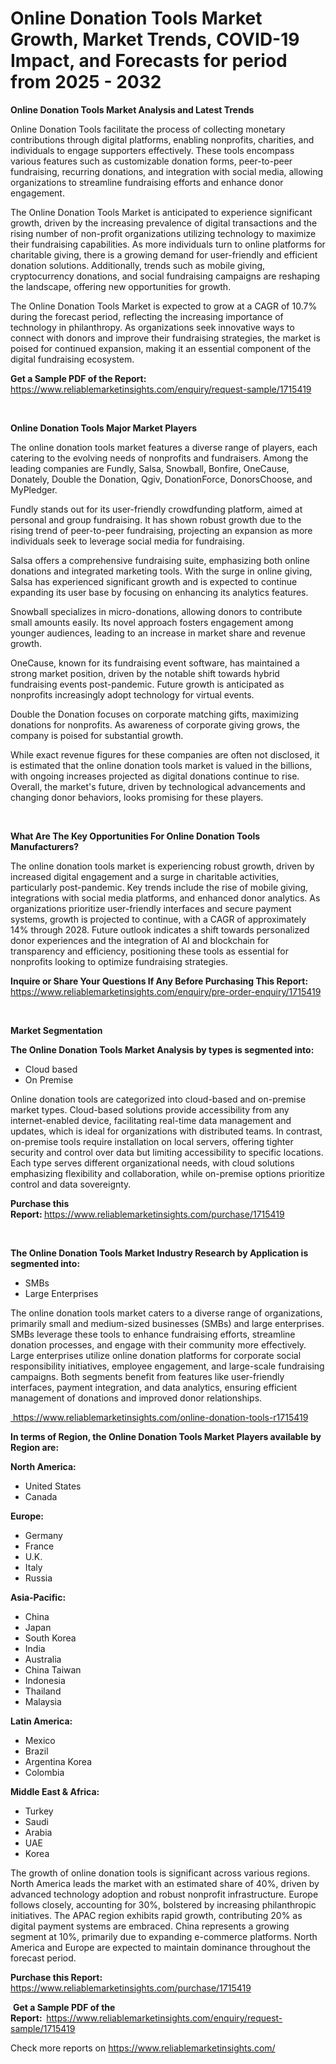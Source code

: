<p><h1>Online Donation Tools Market Growth, Market Trends, COVID-19 Impact, and Forecasts for period from 2025 - 2032</h1></p><p><strong>Online Donation Tools Market Analysis and Latest Trends</strong></p>
<p><p>Online Donation Tools facilitate the process of collecting monetary contributions through digital platforms, enabling nonprofits, charities, and individuals to engage supporters effectively. These tools encompass various features such as customizable donation forms, peer-to-peer fundraising, recurring donations, and integration with social media, allowing organizations to streamline fundraising efforts and enhance donor engagement.</p><p>The Online Donation Tools Market is anticipated to experience significant growth, driven by the increasing prevalence of digital transactions and the rising number of non-profit organizations utilizing technology to maximize their fundraising capabilities. As more individuals turn to online platforms for charitable giving, there is a growing demand for user-friendly and efficient donation solutions. Additionally, trends such as mobile giving, cryptocurrency donations, and social fundraising campaigns are reshaping the landscape, offering new opportunities for growth. </p><p>The Online Donation Tools Market is expected to grow at a CAGR of 10.7% during the forecast period, reflecting the increasing importance of technology in philanthropy. As organizations seek innovative ways to connect with donors and improve their fundraising strategies, the market is poised for continued expansion, making it an essential component of the digital fundraising ecosystem.</p></p>
<p><strong>Get a Sample PDF of the Report:&nbsp;</strong> <a href="https://www.reliablemarketinsights.com/enquiry/request-sample/1715419?utm_campaign=2639&utm_medium=2&utm_source=Github&utm_content=ia&utm_term=10032025&utm_id=online-donation-tools">https://www.reliablemarketinsights.com/enquiry/request-sample/1715419</a></p>
<p>&nbsp;</p>
<p><strong>Online Donation Tools Major Market Players</strong></p>
<p><p>The online donation tools market features a diverse range of players, each catering to the evolving needs of nonprofits and fundraisers. Among the leading companies are Fundly, Salsa, Snowball, Bonfire, OneCause, Donately, Double the Donation, Qgiv, DonationForce, DonorsChoose, and MyPledger. </p><p>Fundly stands out for its user-friendly crowdfunding platform, aimed at personal and group fundraising. It has shown robust growth due to the rising trend of peer-to-peer fundraising, projecting an expansion as more individuals seek to leverage social media for fundraising.</p><p>Salsa offers a comprehensive fundraising suite, emphasizing both online donations and integrated marketing tools. With the surge in online giving, Salsa has experienced significant growth and is expected to continue expanding its user base by focusing on enhancing its analytics features.</p><p>Snowball specializes in micro-donations, allowing donors to contribute small amounts easily. Its novel approach fosters engagement among younger audiences, leading to an increase in market share and revenue growth.</p><p>OneCause, known for its fundraising event software, has maintained a strong market position, driven by the notable shift towards hybrid fundraising events post-pandemic. Future growth is anticipated as nonprofits increasingly adopt technology for virtual events.</p><p>Double the Donation focuses on corporate matching gifts, maximizing donations for nonprofits. As awareness of corporate giving grows, the company is poised for substantial growth.</p><p>While exact revenue figures for these companies are often not disclosed, it is estimated that the online donation tools market is valued in the billions, with ongoing increases projected as digital donations continue to rise. Overall, the market's future, driven by technological advancements and changing donor behaviors, looks promising for these players.</p></p>
<p>&nbsp;</p>
<p><strong>What Are The Key Opportunities For Online Donation Tools Manufacturers?</strong></p>
<p><p>The online donation tools market is experiencing robust growth, driven by increased digital engagement and a surge in charitable activities, particularly post-pandemic. Key trends include the rise of mobile giving, integrations with social media platforms, and enhanced donor analytics. As organizations prioritize user-friendly interfaces and secure payment systems, growth is projected to continue, with a CAGR of approximately 14% through 2028. Future outlook indicates a shift towards personalized donor experiences and the integration of AI and blockchain for transparency and efficiency, positioning these tools as essential for nonprofits looking to optimize fundraising strategies.</p></p>
<p><strong>Inquire or Share Your Questions If Any Before Purchasing This Report:</strong> <a href="https://www.reliablemarketinsights.com/enquiry/pre-order-enquiry/1715419?utm_campaign=2639&utm_medium=2&utm_source=Github&utm_content=ia&utm_term=10032025&utm_id=online-donation-tools">https://www.reliablemarketinsights.com/enquiry/pre-order-enquiry/1715419</a></p>
<p>&nbsp;</p>
<p><strong>Market Segmentation</strong></p>
<p><strong>The Online Donation Tools Market Analysis by types is segmented into:</strong></p>
<p><ul><li>Cloud based</li><li>On Premise</li></ul></p>
<p><p>Online donation tools are categorized into cloud-based and on-premise market types. Cloud-based solutions provide accessibility from any internet-enabled device, facilitating real-time data management and updates, which is ideal for organizations with distributed teams. In contrast, on-premise tools require installation on local servers, offering tighter security and control over data but limiting accessibility to specific locations. Each type serves different organizational needs, with cloud solutions emphasizing flexibility and collaboration, while on-premise options prioritize control and data sovereignty.</p></p>
<p><strong>Purchase this Report:&nbsp;</strong><a href="https://www.reliablemarketinsights.com/purchase/1715419?utm_campaign=2639&utm_medium=2&utm_source=Github&utm_content=ia&utm_term=10032025&utm_id=online-donation-tools">https://www.reliablemarketinsights.com/purchase/1715419</a></p>
<p>&nbsp;</p>
<p><strong>The Online Donation Tools Market Industry Research by Application is segmented into:</strong></p>
<p><ul><li>SMBs</li><li>Large Enterprises</li></ul></p>
<p><p>The online donation tools market caters to a diverse range of organizations, primarily small and medium-sized businesses (SMBs) and large enterprises. SMBs leverage these tools to enhance fundraising efforts, streamline donation processes, and engage with their community more effectively. Large enterprises utilize online donation platforms for corporate social responsibility initiatives, employee engagement, and large-scale fundraising campaigns. Both segments benefit from features like user-friendly interfaces, payment integration, and data analytics, ensuring efficient management of donations and improved donor relationships.</p></p>
<p><a href="https://www.reliablemarketinsights.com/online-donation-tools-r1715419?utm_campaign=2639&utm_medium=2&utm_source=Github&utm_content=ia&utm_term=10032025&utm_id=online-donation-tools">&nbsp;https://www.reliablemarketinsights.com/online-donation-tools-r1715419</a></p>
<p><strong>In terms of Region, the Online Donation Tools Market Players available by Region are:</strong></p>
<p>
    <p> <strong> North America: </strong>
        <ul>
            <li>United States</li>
            <li>Canada</li>
        </ul>
        </p> 
    <p> <strong> Europe: </strong>
        <ul>
            <li>Germany</li>
            <li>France</li>
            <li>U.K.</li>
            <li>Italy</li>
            <li>Russia</li>
        </ul>
        </p> 
    <p> <strong> Asia-Pacific: </strong>
        <ul>
            <li>China</li>
            <li>Japan</li>
            <li>South Korea</li>
            <li>India</li>
            <li>Australia</li>
            <li>China Taiwan</li>
            <li>Indonesia</li>
            <li>Thailand</li>
            <li>Malaysia</li>
        </ul>
        </p> 
    <p> <strong> Latin America: </strong>
        <ul>
            <li>Mexico</li>
            <li>Brazil</li>
            <li>Argentina Korea</li>
            <li>Colombia</li>
        </ul>
        </p> 
    <p> <strong> Middle East & Africa: </strong>
        <ul>
            <li>Turkey</li>
            <li>Saudi</li>
            <li>Arabia</li>
            <li>UAE</li>
            <li>Korea</li>
        </ul>
    </p>
    </p>
<p><p>The growth of online donation tools is significant across various regions. North America leads the market with an estimated share of 40%, driven by advanced technology adoption and robust nonprofit infrastructure. Europe follows closely, accounting for 30%, bolstered by increasing philanthropic initiatives. The APAC region exhibits rapid growth, contributing 20% as digital payment systems are embraced. China represents a growing segment at 10%, primarily due to expanding e-commerce platforms. North America and Europe are expected to maintain dominance throughout the forecast period.</p></p>
<p><strong>Purchase this Report: </strong><a href="https://www.reliablemarketinsights.com/purchase/1715419?utm_campaign=2639&utm_medium=2&utm_source=Github&utm_content=ia&utm_term=10032025&utm_id=online-donation-tools">https://www.reliablemarketinsights.com/purchase/1715419</a></p>
<p>&nbsp;<strong>Get a Sample PDF of the Report:&nbsp;&nbsp;</strong><a href="https://www.reliablemarketinsights.com/enquiry/request-sample/1715419?utm_campaign=2639&utm_medium=2&utm_source=Github&utm_content=ia&utm_term=10032025&utm_id=online-donation-tools">https://www.reliablemarketinsights.com/enquiry/request-sample/1715419</a></p>
<p><strong></strong></p>
<p>Check more reports on <a href="https://www.reliablemarketinsights.com/?utm_campaign=2639&utm_medium=2&utm_source=Github&utm_content=ia&utm_term=10032025&utm_id=online-donation-tools">https://www.reliablemarketinsights.com/</a></p>